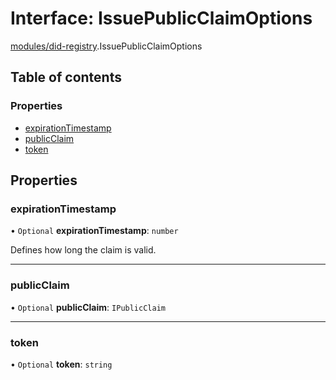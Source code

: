 # Interface: IssuePublicClaimOptions

[modules/did-registry](../modules/modules_did_registry.md).IssuePublicClaimOptions

## Table of contents

### Properties

- [expirationTimestamp](modules_did_registry.IssuePublicClaimOptions.md#expirationtimestamp)
- [publicClaim](modules_did_registry.IssuePublicClaimOptions.md#publicclaim)
- [token](modules_did_registry.IssuePublicClaimOptions.md#token)

## Properties

### expirationTimestamp

• `Optional` **expirationTimestamp**: `number`

Defines how long the claim is valid.

___

### publicClaim

• `Optional` **publicClaim**: `IPublicClaim`

___

### token

• `Optional` **token**: `string`
